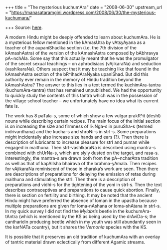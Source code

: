 +++
title = "The mysterious kuchumAra"
date = "2008-06-30"
upstream_url = "https://manasataramgini.wordpress.com/2008/06/30/the-mysterious-kuchumara/"

+++
Source: [here](https://manasataramgini.wordpress.com/2008/06/30/the-mysterious-kuchumara/).

A modern Hindu might be deeply offended to learn about kuchumAra. He is a mysterious fellow mentioned in the kAmasUtra by vAtsyAyana as a teacher of the aupaniShadika section (i.e. the 7th division of the kAmashAstra) of the version of the kAmashAstra composed by bAbhravya pA\~nchAla. Some say that this actually meant that he was the promulgator of the secret sexual teachings – on aphrodisiacs
(vAjikaraNa) and seduction (vashIkaraNa). Others suspect that it may be
teaching like that found in the kAmashAstra section of the bR^ihadAraNyaka upaniShad. But did this authority ever remain in the memory of Hindu tradition beyond the kAmashAstra? The answer to this lies in a text termed the kuchimAra-tantra (kuchumAra-tantra) that has remained unpublished. We had the opportunity to quickly study the contents of this tantra which was in the possession of the village school teacher – we unfortunately have no idea what its current fate is.

The work has 8 paTala-s, some of which show a few vulgar prakR^it
(deshI) nouns while describing certain recipes. The main focus of the
initial section is on increasing the size and firmness of li\~Nga-s in puruSha-s (termed indrivardhana) and the kucha-s and shroNi-s in strI-s. Some preparations might incidentally also increase size hands and ears
(?). Then there is description of lubricants to increase pleasure for
strI and puman while engaged in maithuna. Then strI-vashIkaraNa is described using mantra-s combined with chUrNa-s, which are slyly dusted on the target, and rasa-s. Interestingly, the mantra-s are drawn both from the pA\~ncharAtra tradition as well as that of kapAlIsha bhairava of the brahma-yAmala. Then recipes for vAjikaraNa reminiscent of those in charaka’s work are seen. Then there are descriptions of preparations for delaying the emission of retas during maithuna and stimulating the strI. Then there is a description of preparations and vidhi-s for the tightening of the yoni in strI-s. Then the text describes contraceptives and preparations to cause quick abortion. Finally, there is section on fertility and birthing. It may be noted that the ancient Hindu might have preferred the absence of loman in the upastha because multiple preparations are given for loma-nAshana or loma-shAtana in strI-s. In my quick survey I did not find the *Mylabris* beetle in the kuchumAra-tAntra (which is mentioned by the KS as being used by the drAviDa-s; the cantharidin producing beetle which in my youth was still abundantly seen in the karNATa country), but it shares the *Vernonia* species with the KS.

It is possible that it preserves an old tradition of kuchumAra with an overlay of tantric material drawn eclectically from different Agamic streams.

